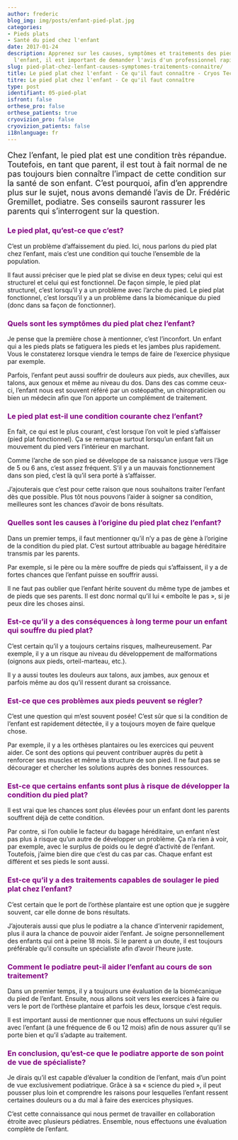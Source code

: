```yaml
---
author: frederic
blog_img: img/posts/enfant-pied-plat.jpg
categories:
- Pieds plats
- Santé du pied chez l'enfant
date: 2017-01-24
description: Apprenez sur les causes, symptômes et traitements des pieds plats. Chez
  l'enfant, il est important de demander l'avis d'un professionnel rapidement.
slug: pied-plat-chez-lenfant-causes-symptomes-traitements-connaitre/
title: Le pied plat chez l'enfant - Ce qu'il faut connaître - Cryos Technologies
titre: Le pied plat chez l'enfant - Ce qu'il faut connaître
type: post
identifiant: 05-pied-plat
isfront: false
orthese_pro: false
orthese_patients: true
cryovizion_pro: false
cryovizion_patients: false
i18nlanguage: fr
---
```


<p style="font-size: 18px;">Chez l’enfant, le pied plat est une condition très répandue. Toutefois, en tant que parent, il est tout à fait normal de ne pas toujours bien connaître l’impact de cette condition sur la santé de son enfant.
C’est pourquoi, afin d’en apprendre plus sur le sujet, nous avons demandé l’avis de Dr. Frédéric Gremillet, podiatre. Ses conseils sauront rassurer les parents qui s’interrogent sur la question.</p>
<h3 style="color: #800080;">Le pied plat, qu’est-ce que c’est?</h3>
C’est un problème d’affaissement du pied. Ici, nous parlons du pied plat chez l’enfant, mais c’est une condition qui touche l’ensemble de la population.

Il faut aussi préciser que le pied plat se divise en deux types; celui qui est structurel et celui qui est fonctionnel. De façon simple, le pied plat structurel, c’est lorsqu’il y a un problème avec l’arche du pied. Le pied plat fonctionnel, c’est lorsqu’il y a un problème dans la biomécanique du pied (donc dans sa façon de fonctionner).

<h3 style="color: #800080;">Quels sont les symptômes du pied plat chez l’enfant?</h3>
Je pense que la première chose à mentionner, c’est l’inconfort. Un enfant qui a les pieds plats se fatiguera les pieds et les jambes plus rapidement. Vous le constaterez lorsque viendra le temps de faire de l’exercice physique par exemple.

Parfois, l’enfant peut aussi souffrir de douleurs aux pieds, aux chevilles, aux talons, aux genoux et même au niveau du dos. Dans des cas comme ceux-ci, l’enfant nous est souvent référé par un ostéopathe, un chiropraticien ou bien un médecin afin que l’on apporte un complément de traitement.

<h3 style="color: #800080;">Le pied plat est-il une condition courante chez l’enfant?</h3>
En fait, ce qui est le plus courant, c’est lorsque l’on voit le pied s’affaisser (pied plat fonctionnel). Ça se remarque surtout lorsqu’un enfant fait un mouvement du pied vers l’intérieur en marchant.

Comme l’arche de son pied se développe de sa naissance jusque vers l’âge de 5 ou 6 ans, c’est assez fréquent. S’il y a un mauvais fonctionnement dans son pied, c’est là qu’il sera porté à s’affaisser.

J’ajouterais que c’est pour cette raison que nous souhaitons traiter l’enfant dès que possible. Plus tôt nous pouvons l’aider à soigner sa condition, meilleures sont les chances d’avoir de bons résultats.

<h3 style="color: #800080;">Quelles sont les causes à l’origine du pied plat chez l’enfant?</h3>
Dans un premier temps, il faut mentionner qu’il n’y a pas de gène à l’origine de la condition du pied plat. C’est surtout attribuable au bagage héréditaire transmis par les parents.

Par exemple, si le père ou la mère souffre de pieds qui s’affaissent, il y a de fortes chances que l’enfant puisse en souffrir aussi.

Il ne faut pas oublier que l’enfant hérite souvent du même type de jambes et de pieds que ses parents. Il est donc normal qu’il lui « emboîte le pas », si je peux dire les choses ainsi.

<h3 style="color: #800080;">Est-ce qu’il y a des conséquences à long terme pour un enfant qui souffre du pied plat?</h3>
C’est certain qu’il y a toujours certains risques, malheureusement. Par exemple, il y a un risque au niveau du développement de malformations (oignons aux pieds, orteil-marteau, etc.).

Il y a aussi toutes les douleurs aux talons, aux jambes, aux genoux et parfois même au dos qu’il ressent durant sa croissance.

<h3 style="color: #800080;">Est-ce que ces problèmes aux pieds peuvent se régler?</h3>
C’est une question qui m’est souvent posée! C’est sûr que si la condition de l’enfant est rapidement détectée, il y a toujours moyen de faire quelque chose.

Par exemple, il y a les orthèses plantaires ou les exercices qui peuvent aider. Ce sont des options qui peuvent contribuer auprès du petit à renforcer ses muscles et même la structure de son pied. Il ne faut pas se décourager et chercher les solutions auprès des bonnes ressources.

<h3 style="color: #800080;">Est-ce que certains enfants sont plus à risque de développer la condition du pied plat?</h3>
Il est vrai que les chances sont plus élevées pour un enfant dont les parents souffrent déjà de cette condition.

Par contre, si l’on oublie le facteur du bagage héréditaire, un enfant n’est pas plus à risque qu’un autre de développer un problème. Ça n’a rien à voir, par exemple, avec le surplus de poids ou le degré d’activité de l’enfant. Toutefois, j’aime bien dire que c’est du cas par cas. Chaque enfant est différent et ses pieds le sont aussi.

<h3 style="color: #800080;">Est-ce qu’il y a des traitements capables de soulager le pied plat chez l’enfant?</h3>
C’est certain que le port de l’orthèse plantaire est une option que je suggère souvent, car elle donne de bons résultats.

J’ajouterais aussi que plus le podiatre a la chance d’intervenir rapidement, plus il aura la chance de pouvoir aider l’enfant. Je soigne personnellement des enfants qui ont à peine 18 mois. Si le parent a un doute, il est toujours préférable qu’il consulte un spécialiste afin d’avoir l’heure juste.

<h3 style="color: #800080;">Comment le podiatre peut-il aider l’enfant au cours de son traitement?</h3>
Dans un premier temps, il y a toujours une évaluation de la biomécanique du pied de l’enfant. Ensuite, nous allons soit vers les exercices à faire ou vers le port de l’orthèse plantaire et parfois les deux, lorsque c’est requis.

Il est important aussi de mentionner que nous effectuons un suivi régulier avec l’enfant (à une fréquence de 6 ou 12 mois) afin de nous assurer qu’il se porte bien et qu’il s’adapte au traitement.

<h3 style="color: #800080;">En conclusion, qu’est-ce que le podiatre apporte de son point de vue de spécialiste?</h3>
Je dirais qu’il est capable d’évaluer la condition de l’enfant, mais d’un point de vue exclusivement podiatrique. Grâce à sa « science du pied », il peut pousser plus loin et comprendre les raisons pour lesquelles l’enfant ressent certaines douleurs ou a du mal à faire des exercices physiques.

C’est cette connaissance qui nous permet de travailler en collaboration étroite avec plusieurs pédiatres. Ensemble, nous effectuons une évaluation complète de l’enfant.